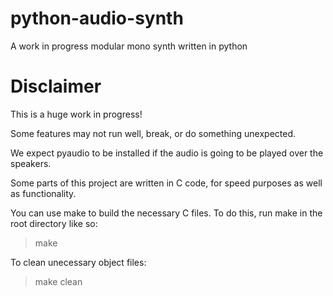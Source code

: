 # python-audio-synth
A work in progress modular mono synth written in python

# Disclaimer

This is a huge work in progress!

Some features may not run well, break, or do something unexpected.

We expect pyaudio to be installed if the audio is going to be played over the speakers.

Some parts of this project are written in C code,
for speed purposes as well as functionality.

You can use make to build the necessary C files.
To do this, run make in the root directory like so:

>make

To clean unecessary object files:

>make clean

